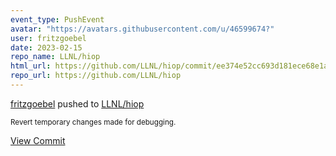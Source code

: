 ```yaml
---
event_type: PushEvent
avatar: "https://avatars.githubusercontent.com/u/46599674?"
user: fritzgoebel
date: 2023-02-15
repo_name: LLNL/hiop
html_url: https://github.com/LLNL/hiop/commit/ee374e52cc693d181ece68e1a9babb6d312eac61
repo_url: https://github.com/LLNL/hiop
---
```


<a href='https://github.com/fritzgoebel' target='_blank'>fritzgoebel</a> pushed to <a href='https://github.com/LLNL/hiop' target='_blank'>LLNL/hiop</a>

<small>Revert temporary changes made for debugging.</small>

<a href='https://github.com/LLNL/hiop/commit/ee374e52cc693d181ece68e1a9babb6d312eac61' target='_blank'>View Commit</a>